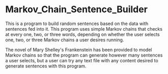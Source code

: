 # Markov_Chain_Sentence_Builder
<p>This is a program to build random sentences based on the data with sentences fed into it. This program uses simple Markov chains that checks at every one, two, or three words, depending on whether the user selects one, two, or three Markov chains a user desires running.</p>
<p>The novel of Mary Shelley's Frankenstein has been provided to model Markov chains so that the program can generate however many sentences a user selects, but a user can try any text file with any content desired to generate sentences with this program.</p>
